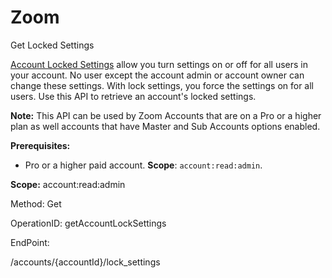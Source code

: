 #     Zoom


Get Locked Settings

[Account Locked Settings](https://support.zoom.us/hc/en-us/articles/115005269866) allow you turn settings on or off for all users in your account. No user except the account admin or account owner can change these settings. With lock settings, you force the settings on for all users.
Use this API to retrieve an account's locked settings. 

**Note:** This API can be used by Zoom Accounts that are on a Pro or a higher plan as well accounts that have Master and Sub Accounts options enabled. 

**Prerequisites:**
* Pro or a higher paid account.  **Scope**: `account:read:admin`.
 



**Scope:** account:read:admin

Method: Get

OperationID: getAccountLockSettings

EndPoint:

/accounts/{accountId}/lock_settings
